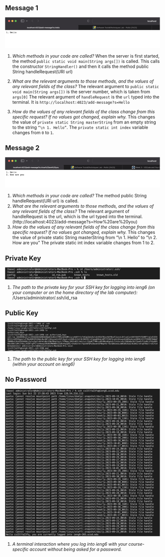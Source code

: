 ## Message 1
![example1](hello.png)
1. *Which methods in your code are called?* When the server is first started, the method `public static void main(String args[])` is called. This calls the constructor `StringHandler()` and then it calls the method public String handleRequest(URI url) 

2. *What are the relevant arguments to those methods, and the values of any relevant fields of the class?*
The relevant argument to `public static void main(String args[])` is the server number, which is taken from `args[0]`
The relevant argument of `handleRequest` is the `url` typed into the terminal. It is `http://localhost:4023/add-message?s=Hello`

3. *How do the values of any relevant fields of the class change from this specific request? If no values got changed, explain why.*
This changes the value of `private static String masterString` from an empty string to the string `“\n 1. Hello”`.  The `private static int index` variable changes from `0` to `1`. 


## Message 2
![version2](howareyou.png)

1. *Which methods in your code are called?* The method public String handleRequest(URI url) is called.
2. *What are the relevant arguments to those methods, and the values of any relevant fields of the class?* The relevant argument of handleRequest is the url, which is the url typed into the terminal. (http://localhost:4023/add-message?s=How%20are%20you)
3. *How do the values of any relevant fields of the class change from this specific request? If no values got changed, explain why.* This changes the value of private static String masterString from “\n 1. Hello” to  “\n 2. How are you”  The private static int index variable changes from 1 to 2. 


## Private Key

![private key](pub_key_home.png)
1. *The path to the private key for your SSH key for logging into ieng6 (on your computer or on the home directory of the lab computer):* /Users/administrator/.ssh/id_rsa
## Public Key
![public key](pub_key_ieng6.png)
1. *The path to the public key for your SSH key for logging into ieng6 (within your account on ieng6)*
## No Password
![no_pass](no_password.png)
1. *A terminal interaction where you log into ieng6 with your course-specific account without being asked for a password.*
